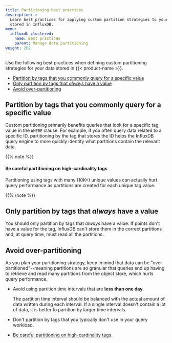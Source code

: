 ```yaml
---
title: Partitioning best practices
description: >
  Learn best practices for applying custom partition strategies to your data
  stored in InfluxDB.
menu:
  influxdb_clustered:
    name: Best practices
    parent: Manage data partitioning
weight: 202
---
```


Use the following best practices when defining custom partitioning strategies
for your data stored in {{< product-name >}}.

- [Partition by tags that you commonly query for a specific value](#partition-by-tags-that-you-commonly-query-for-a-specific-value)
- [Only partition by tags that _always_ have a value](#only-partition-by-tags-that-always-have-a-value)
- [Avoid over-partitioning](#avoid-over-partitioning)

## Partition by tags that you commonly query for a specific value

Custom partitioning primarily benefits queries that look for a specific tag
value in the `WHERE` clause. For example, if you often query data related to a
specific ID, partitioning by the tag that stores the ID helps the InfluxDB
query engine to more quickly identify what partitions contain the relevant data.

{{% note %}}

#### Be careful partitioning on high-cardinality tags

Partitioning using tags with many (10K+) unique values can actually hurt
query performance as partitions are created for each unique tag value.

{{% /note %}}

## Only partition by tags that _always_ have a value

You should only partition by tags that _always_ have a value.
If points don't have a value for the tag, InfluxDB can't store them in the correct partitions and, at query time, must read all the partitions.

## Avoid over-partitioning

As you plan your partitioning strategy, keep in mind that data can be
"over-partitioned"--meaning partitions are so granular that queries end up
having to retrieve and read many partitions from the object store, which
hurts query performance.

- Avoid using partition time intervals that are **less than one day**.

  The partition time interval should be balanced with the actual amount of data
  written during each interval. If a single interval doesn't contain a lot of data,
  it is better to partition by larger time intervals.

- Don't partition by tags that you typically don't use in your query workload.
- [Be careful partitioning on high-cardinality tags](#be-careful-partitioning-on-high-cardinality-tags).
